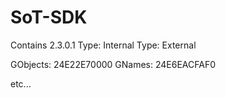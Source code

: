# SoT-SDK

Contains 
2.3.0.1
Type: Internal
Type: External

GObjects: 24E22E70000
GNames: 24E6EACFAF0

etc...
